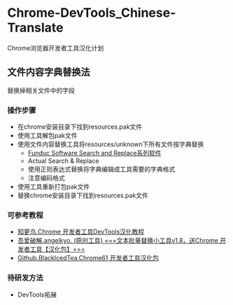 # Chrome-DevTools_Chinese-Translate
Chrome浏览器开发者工具汉化计划
## 文件内容字典替换法
替换掉相关文件中的字段
### 操作步骤
 - 在chrome安装目录下找到resources.pak文件
 - 使用工具解包pak文件
 - 使用文件内容替换工具将resources/unknown下所有文件按字典替换
   - [Funduc Software Search and Replace系列软件](http://www.funduc.com/)
   - Actual Search & Replace
   - 使用正则表达式替换将字典编辑成工具需要的字典格式
   - 注意编码格式
 - 使用工具重新打包pak文件
 - 替换chrome安装目录下找到resources.pak文件
### 可参考教程
 - [知更鸟.Chrome 开发者工具DevTools汉化教程](http://zmingcx.com/chrome-devtools-manual.html)
 - [吾爱破解.angelkyo. (原创工具) ===文本批量替换小工具v1.8，送Chrome 开发者工具【汉化包】=== ](https://www.52pojie.cn/thread-700195-1-1.html)
 - [Github.BlackIcedTea.Chrome61 开发者工具汉化包 ](https://github.com/BlackIcedTea/ChromeDevToolChinese)
 ### 待研发方法
  - DevTools拓展
